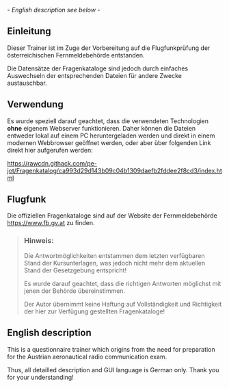 *- English description see below -*

## Einleitung

Dieser Trainer ist im Zuge der Vorbereitung auf die Flugfunkprüfung der österreichischen Fernmeldebehörde entstanden.

Die Datensätze der Fragenkataloge sind jedoch durch einfaches Auswechseln der entsprechenden Dateien für andere Zwecke austauschbar.

## Verwendung

Es wurde speziell darauf geachtet, dass die verwendeten Technologien **ohne** eigenem Webserver funktionieren. Daher können die Dateien entweder lokal auf einem PC heruntergeladen werden und direkt in einem modernen Webbrowser geöffnet werden, oder aber über folgenden Link direkt hier aufgerufen werden:

https://rawcdn.githack.com/pe-jot/Fragenkatalog/ca993d29d143b09c04b1309daefb2fddee2f8cd3/index.html

## Flugfunk

Die offiziellen Fragenkataloge sind auf der Website der Fernmeldebehörde https://www.fb.gv.at zu finden.

> ### Hinweis:
> Die Antwortmöglichkeiten entstammen dem letzten verfügbaren Stand der Kursunterlagen, was jedoch nicht mehr dem aktuellen Stand der Gesetzgebung entspricht!
>
> Es wurde darauf geachtet, dass die richtigen Antworten möglichst mit jenen der Behörde übereinstimmen.
> 
> Der Autor übernimmt keine Haftung auf Vollständigkeit und Richtigkeit der hier zur Verfügung gestellten Fragenkataloge!



## English description

This is a questionnaire trainer which origins from the need for preparation for the Austrian aeronautical radio communication exam.

Thus, all detailled description and GUI language is German only. Thank you for your understanding!
